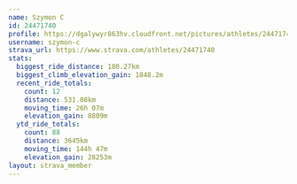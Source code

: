 ```yaml
---
name: Szymon C
id: 24471740
profile: https://dgalywyr863hv.cloudfront.net/pictures/athletes/24471740/7213253/3/large.jpg
username: szymon-c
strava_url: https://www.strava.com/athletes/24471740
stats:
  biggest_ride_distance: 180.27km
  biggest_climb_elevation_gain: 1848.2m
  recent_ride_totals:
    count: 12
    distance: 531.08km
    moving_time: 26h 07m
    elevation_gain: 8809m
  ytd_ride_totals:
    count: 88
    distance: 3645km
    moving_time: 144h 47m
    elevation_gain: 28253m
layout: strava_member
--- 
```


